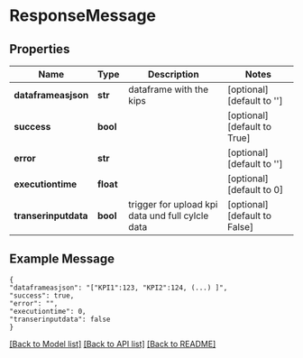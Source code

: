 # ResponseMessage

## Properties
Name | Type | Description | Notes
------------ | ------------- | ------------- | -------------
**dataframeasjson** | **str** | dataframe with the kips | [optional] [default to '']
**success** | **bool** |  | [optional] [default to True]
**error** | **str** |  | [optional] [default to '']
**executiontime** | **float** |  | [optional] [default to 0]
**transerinputdata** | **bool** | trigger for upload kpi data und full cylcle data | [optional] [default to False]

## Example Message
```
{
"dataframeasjson": "["KPI1":123, "KPI2":124, (...) ]",
"success": true,
"error": "",
"executiontime": 0,
"transerinputdata": false
}
```


[[Back to Model list]](../README.md#documentation-for-models) [[Back to API list]](../README.md#documentation-for-api-endpoints) [[Back to README]](../README.md)

